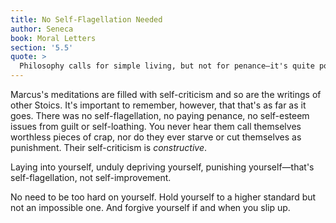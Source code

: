 ```yaml
---
title: No Self-Flagellation Needed
author: Seneca
book: Moral Letters
section: '5.5'
quote: >
  Philosophy calls for simple living, but not for penance—it's quite possible to be simple without being crude.
---
```


Marcus's meditations are filled with self-criticism and so are the writings of other Stoics. It's important to remember, however, that that's as far as it goes. There was no self-flagellation, no paying penance, no self-esteem issues from guilt or self-loathing. You never hear them call themselves worthless pieces of crap, nor do they ever starve or cut themselves as punishment. Their self-criticism is _constructive_.

Laying into yourself, unduly depriving yourself, punishing yourself—that's self-flagellation, not self-improvement.

No need to be too hard on yourself. Hold yourself to a higher standard but not an impossible one. And forgive yourself if and when you slip up.
